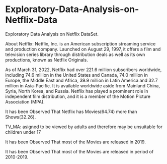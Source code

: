 # Exploratory-Data-Analysis-on-Netflix-Data
Exploratory Data Analysis on Netflix DataSet.

About Netflix:
Netflix, Inc. is an American subscription streaming service and production company. Launched on August 29, 1997, it offers a film and television series library through distribution deals as well as its own productions, known as Netflix Originals.

As of March 31, 2022, Netflix had over 221.6 million subscribers worldwide, including 74.6 million in the United States and Canada, 74.0 million in Europe, the Middle East and Africa, 39.9 million in Latin America and 32.7 million in Asia-Pacific. It is available worldwide aside from Mainland China, Syria, North Korea, and Russia. Netflix has played a prominent role in independent film distribution, and it is a member of the Motion Picture Association (MPA).

It has been Observed That Netflix has Movies(64.74) more than Shows(32.26).

TV_MA: asigned to be viewed by adults and therefore may be unsuitable for children under 17

It has been Observed That most of the Movies are released in 2019.

It has been Observed That most of the Movies are released in period of  2010-2019.
